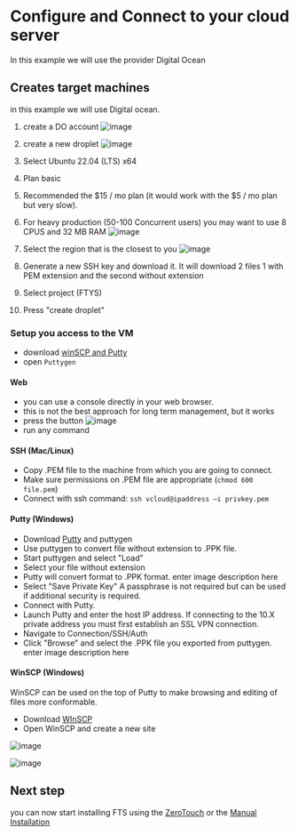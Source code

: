 # Configure and Connect to your cloud server
In this example we will use the provider Digital Ocean

## Creates target machines
in this example we will use Digital ocean.

1. create a DO account
  ![image](https://user-images.githubusercontent.com/60719165/142765115-3e2a579e-a3fe-4049-beb9-c070f7966f9c.png)

2. create a new droplet
![image](https://user-images.githubusercontent.com/60719165/142765256-c03f7653-fc80-40ab-845f-304399154313.png)

3. Select Ubuntu 22.04 (LTS) x64
4. Plan basic
5. Recommended the $15 / mo plan (it would work with the $5 / mo plan but very slow). 
6. For heavy production (50-100 Concurrent users) you may want to use 8 CPUS and 32 MB RAM
![image](https://user-images.githubusercontent.com/60719165/144713041-ec46453a-09b6-4db1-81c4-7a4acc817f0d.png)

7. Select the region that is the closest to you
![image](https://user-images.githubusercontent.com/60719165/142765192-7504fcd9-790b-4c30-b7a8-c30f84488b3d.png)

8. Generate a new SSH key and download it. 
   It will download 2 files 1 with PEM extension and the second without extension
9. Select project (FTYS)
10. Press "create droplet"

### Setup you access to the VM 
- download [winSCP and Putty](../../Installation/Tools.md)
- open `Puttygen`

#### Web
- you can use a console directly in your web browser.
- this is not the best approach for long term management, but it works
- press the button
![image](https://user-images.githubusercontent.com/60719165/144713616-202b0477-4d65-463a-b74e-3afb89173499.png)
- run any command


#### SSH (Mac/Linux)
- Copy .PEM file to the machine from which you are going to connect.
- Make sure permissions on .PEM file are appropriate (```chmod 600 file.pem```)
- Connect with ssh command: 
  ```ssh vcloud@ipaddress –i privkey.pem ```

#### Putty (Windows)
- Download [Putty](https://www.chiark.greenend.org.uk/~sgtatham/putty/latest.html) and puttygen 
- Use puttygen to convert  file without extension to .PPK file.
- Start puttygen and select "Load"
- Select your file without extension 
- Putty will convert format to .PPK format. enter image description here
- Select "Save Private Key" A passphrase is not required but can be used if additional security is required.
- Connect with Putty.
- Launch Putty and enter the host IP address. If connecting to the 10.X private address you must first establish an SSL VPN connection.
- Navigate to Connection/SSH/Auth
- Click "Browse" and select the .PPK file you exported from puttygen. enter image description here

#### WinSCP (Windows)
WinSCP can be used on the top of Putty to make browsing and editing of files more conformable.

- Download [WInSCP](https://winscp.net/eng/download.php)
- Open WinSCP and create a new site

![image](https://user-images.githubusercontent.com/60719165/142771002-3a713b87-768c-48e8-a448-323e28e345a6.png)

![image](https://user-images.githubusercontent.com/60719165/142771008-d272d5df-3e78-4f0c-8be8-a43028414c77.png)

 ## Next step
 you can now start installing FTS using the [ZeroTouch](../../Installation/Ansible/ZeroTouchInstall.md)
 or the [Manual Installation](../../Installation/Linux/Installation.md)
